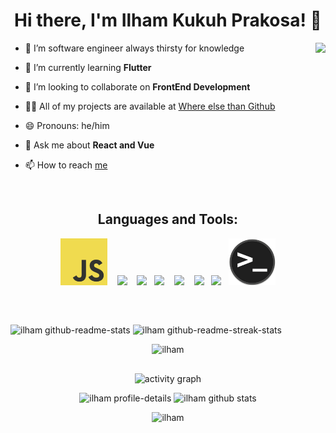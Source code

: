 <h1 align="center"> Hi there, I'm Ilham Kukuh Prakosa! 👋 </h1>
<img align="right" src="https://github.com/ilham89/ilham89/blob/master/Assets/developer.gif"/>

- 🔭 I’m software engineer always thirsty for knowledge

- 🌱 I’m currently learning **Flutter**

- 👯 I’m looking to collaborate on **FrontEnd Development**

- 👨‍💻 All of my projects are available at [Where else than Github](https://github.com/ilham89)

- 😄 Pronouns: he/him

- 💬 Ask me about **React and Vue**

- 📫 How to reach [me](https://t.me/ilhamkukuh)


<br/>

<h2 align="center">Languages and Tools:  </h2>

<p align="center">
<code><img height="75" src="https://raw.githubusercontent.com/github/explore/80688e429a7d4ef2fca1e82350fe8e3517d3494d/topics/javascript/javascript.png"></code> &nbsp;&nbsp;
<code><img height="75" src="https://www.vectorlogo.zone/logos/vuejs/vuejs-icon.svg"></code> &nbsp;&nbsp;
<code><a href="https://reactjs.org/" target="_blank"><img height="75" src="https://www.vectorlogo.zone/logos/reactjs/reactjs-icon.svg"></a></code>&nbsp;&nbsp;
<code><img height="75" src="https://www.vectorlogo.zone/logos/nodejs/nodejs-icon.svg"></code> &nbsp;&nbsp;
<code><img height="75" src="https://www.vectorlogo.zone/logos/firebase/firebase-icon.svg"></code> &nbsp;&nbsp;
<code><img height="75" src="https://www.vectorlogo.zone/logos/git-scm/git-scm-icon.svg"></code>&nbsp;&nbsp;
<code><img height="75" src="https://www.vectorlogo.zone/logos/visualstudio_code/visualstudio_code-icon.svg"></code>&nbsp;&nbsp;
<code><img height="75" src="https://raw.githubusercontent.com/github/explore/80688e429a7d4ef2fca1e82350fe8e3517d3494d/topics/terminal/terminal.png"></code>
</p>

<br/>

 <h2></h2>

<p>
  <img src="https://github-readme-stats-kv.vercel.app/api?username=ilham89&theme=github_dark&show_icons=true&count_private=true&hide_border=true"  width="48%" alt="ilham github-readme-stats"/>
  <img src="https://github-readme-streak-stats-kv.vercel.app?user=ilham89&theme=tokyonight_duo&hide_border=true" width="48%" alt="ilham github-readme-streak-stats"/>
</p>

<p align="center">
    <img width="50%" src="https://github-readme-stats-kv.vercel.app/api/top-langs?username=ilham89&show_icons=true&theme=github_dark&locale=en&layout=compact&hide_border=true&hide=html" alt="ilham" />

<h2></h2>

<!-- Activity Graph -->
<p align="center">
    <img src="https://github-readme-activity-graph-kv.vercel.app/graph?username=ilham&theme=react-dark&color=38bdf8&line=38bdf8&hide_border=true&hide_title=false&area=true" width="100%" alt="activity graph">
</p>

<p align="center">
  <img src="https://github-profile-summary-cards.vercel.app/api/cards/profile-details?username=ilham89&theme=tokyonight&hide_border=true"  width="64%" alt="ilham profile-details"/>
    <img src="http://github-profile-summary-cards.vercel.app/api/cards/stats?username=ilham89&theme=tokyonight"  width="31%" alt="ilham github stats"/>
</p>

<!-- <p align="center">
<img src="https://profile-counter.glitch.me/{vatsalsinghkv}/count.svg" alt="Vatsal :: Visitor's Count" />
</p> -->

<p align="center"> <img src="https://komarev.com/ghpvc/?username=ilham89&label=Profile%20views&color=0ea5e9&style=flat" alt="ilham" /> </p>
